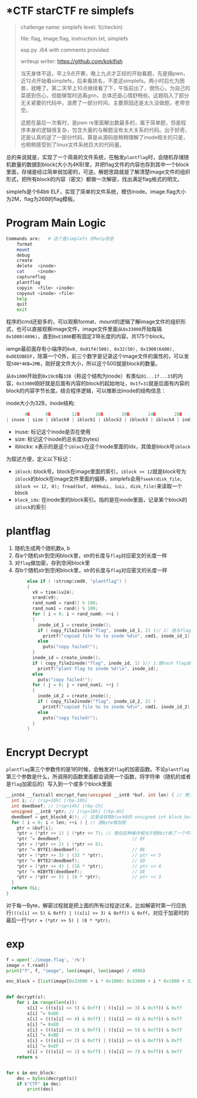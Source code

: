 # \*CTF starCTF re simplefs

> challenge name: simplefs    level: 1(checkin)
>
> file: flag, image.flag, instruction.txt, simplefs
>
> exp.py .i64 with comments provided
>
> writeup writer: https://github.com/kokifish
>
> 当天身体不适，早上9点开赛，晚上九点才正经的开始看题，先是搞pwn，近12点开始看simplefs，后来看排名，不差这simplefs。两小时后化为困兽，就睡了。第二天早上10点继续看了下，午饭前出了，很伤心，为自己的菜感到伤心，但能够暂时逃离gnn，总体还是心情舒畅些。这题陷入了部分无关紧要的代码中，浪费了一部分时间，主要原因还是太久没做题，老带空空。
>
> 这题在最后一次看时，是pwn re里面解出数最多的，属于简单题，但是程序本身的逻辑很复杂，包含大量的与解题没有太大关系的代码。出于好奇，还是认真的逆了一部分代码，算是从源码层稍稍理解了inode相关的只是，也稍稍感受到了linux文件系统巨大的代码量。

总的来说就是，实现了一个简易的文件系统，在触发`plantflag`时，会随机存储随机数量的数据到block(大小为4KB)里，并把flag文件的内容也存到其中一个block里面，存储是经过简单弱加密的，可逆。解题思路就是了解清楚image文件的组织形式，把所有block的内容（密文）都做一次解密，找出满足flag格式的明文。

simplefs是个64bti ELF，实现了简单的文件系统，模仿inode。image.flag大小为2M，flag为26B的flag模板。

# Program Main Logic

```bash
Commands are:   # 这个是simplefs 的help信息
    format
    mount
    debug
    create
    delete  <inode>
    cat     <inode>
    captureflag
    plantflag
    copyin  <file> <inode>
    copyout <inode> <file>
    help
    quit
    exit
```

程序的cmd还挺多的，可以观察format、mount的逻辑了解image文件的组织形式，也可以直接观察image文件，image文件里面从`0x33000`开始每隔`0x1000(4096)`，直到`0xE1000`都有固定31B长度的内容，共175个block。

iamge最前面存有小端序的`0x0, 0x01f4(500), 0x32(50), 0x1900(6400), 0xDEEDBEEF`，除第一个0外，前三个数字是记录这个image文件的属性的，可以发现`500*4KB=2MB`，刚好是文件大小，所以这个500就是block的数量。

从`0x1000`开始到`0x19c0`每`32B`（称这个结构为inode）有类似`01...1f...33`的内容，`0x33000`刚好就是后面有内容的block的起始地址，`0x1f=31`就是后面有内容的block的内容字节长度。结合程序逻辑，可以推断出inode的结构信息：

inode大小为32B，inode结构:

```cpp
       4B      8B        12B      16B       20B       24B       28B          32B
| inuse | size | iblock0 | iblock1 | iblock2 | iblock3 | iblock4 | indirect_b | 
```

- inuse: 标记这个inode是否在使用
- size: 标记这个inode的总长度(bytes)
- iblockx: x表示的是这个`iblock`在这个inode里面的idx，其值是block号`iblock`

为叙述方便，定义以下标记：

- `iblock`: block号。block在image里面的索引，`iblock << 12`就是block号为`iblock`的block在image文件里面的偏移，simplefs会用`fseek(disk_file, iblock << 12, 0); fread(buf, 4096uLL, 1uLL, disk_file)`来读取一个block
- `block_idx`: 在inode里的block索引。指的是在inode里面，记录某个block的`iblock`的索引



# plantflag

1. 随机生成两个随机数a, b
2. 存a个随机str到空闲block里，str的长度与`flag`对应密文的长度一样
3. 对`flag`做加密，存到空闲block里
4. 存b个随机str到空闲block里，str的长度与`flag`对应密文的长度一样

```cpp
		else if ( !strcmp(cmd0, "plantflag") )
        {
          v9 = time(&v24);
          srand(v9);
          rand_num0 = rand() % 100;
          rand_num1 = rand() % 100;
          for ( i = 0; i < rand_num0; ++i )
          {
            inode_id_1 = create_inode();
            if ( copy_file2inode("flag", inode_id_1, 2) )// 2: 值与flag文件无关，随机生成同等长度的密文存到block里
              printf("copied file %s to inode %d\n", cmd1, inode_id_1);// 复制flag到新创建的inode上
            else
              puts("copy failed!");
          }
          inode_id = create_inode();
          if ( copy_file2inode("flag", inode_id, 1) )// 1:做hash flag由这里存储进image
            printf("plant flag to inode %d!\n", inode_id);
          else
            puts("copy failed!");
          for ( j = 0; j < rand_num1; ++j )
          {
            inode_id_2 = create_inode();
            if ( copy_file2inode("flag", inode_id_2, 2) )
              printf("copied file %s to inode %d\n", cmd1, inode_id_2);
            else
              puts("copy failed!");
          }
        }
```



# Encrypt Decrypt

`plantflag`第三个参数传的是1的时候，会触发对`flag`的加密函数。不论`plantflag`第三个参数是什么，所调用的函数里面都会调用一个函数，将字符串（随机的或者是`flag`加密后的）写入到一个或多个block里面

```cpp
__int64 __fastcall encrypt_func(unsigned __int8 *buf, int len) { // 用于加密的函数
  int i; // [rsp+10h] [rbp-10h]
  int deedbeef; // [rsp+14h] [rbp-Ch]
  unsigned __int8 *ptr; // [rsp+18h] [rbp-8h]
  deedbeef = get_block0_4(); // 这里会获取block0的 unsigned int block_buf[4] 也就是image文件里面的DEEFBEEF
  for ( i = 0; i < len; ++i ) { // 逐Byte做加密
    ptr = &buf[i];
    *ptr = (*ptr >> 1) | (*ptr << 7); // 类似这种操作相当于把8bit做了一个平移，比如12345678->81234567
    *ptr ^= deedbeef;                           // EF
    *ptr = (*ptr >> 2) | (*ptr << 6);
    *ptr ^= BYTE1(deedbeef);                    // BE
    *ptr = (*ptr >> 3) | (32 * *ptr);           // ptr << 5
    *ptr ^= BYTE2(deedbeef);                    // ED
    *ptr = (*ptr >> 4) | (16 * *ptr);           // ptr << 4
    *ptr ^= HIBYTE(deedbeef);                   // DE
    *ptr = (*ptr >> 5) | (8 * *ptr);            // ptr << 3
  }
  return 0LL;
}
```

对于每一Byte，解密过程就是把上面的所有过程逆过来，比如解密时第一行应执行`(((s[i] << 5) & 0xff) | ((s[i] >> 3) & 0xff)) & 0xff`，对应于加密时的最后一行`*ptr = (*ptr >> 5) | (8 * *ptr);`

# exp

```python
f = open('./image.flag', 'rb')
image = f.read()
print("f", f, "image", len(image), len(image) / 4096)

enc_block = [list(image[0x33000 + i * 0x1000: 0x33000 + i * 0x1000 + 32]) for i in range(175)]


def decrypt(s):
    for i in range(len(s)):
        s[i] = (((s[i] << 5) & 0xff) | ((s[i] >> 3) & 0xff)) & 0xff
        s[i] ^= 0xDE
        s[i] = (((s[i] << 4) & 0xff) | ((s[i] >> 4) & 0xff)) & 0xff
        s[i] ^= 0xED
        s[i] = (((s[i] << 3) & 0xff) | ((s[i] >> 5) & 0xff)) & 0xff
        s[i] ^= 0xBE
        s[i] = (((s[i] << 2) & 0xff) | ((s[i] >> 6) & 0xff)) & 0xff
        s[i] ^= 0xEF
        s[i] = (((s[i] << 1) & 0xff) | ((s[i] >> 7) & 0xff)) & 0xff
    return s


for s in enc_block:
    dec = bytes(decrypt(s))
    if b"CTF" in dec:
        print(dec)

```

